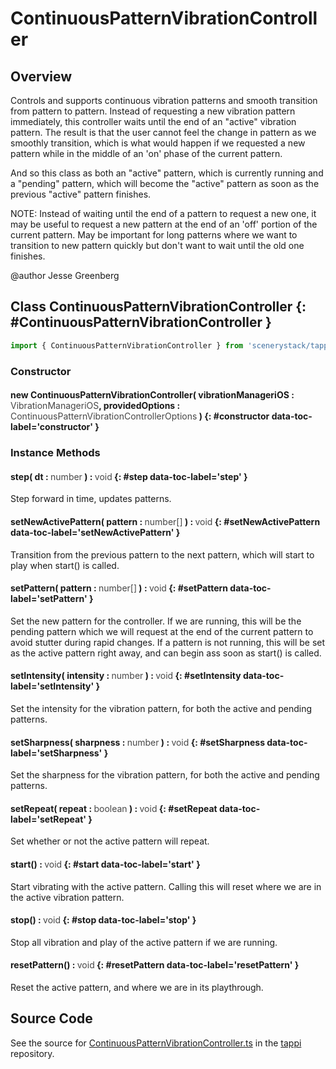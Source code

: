# ContinuousPatternVibrationController

## Overview

Controls and supports continuous vibration patterns and smooth transition from pattern to pattern.
Instead of requesting a new vibration pattern immediately, this controller waits until
the end of an "active" vibration pattern. The result is that the user cannot feel the change in
pattern as we smoothly transition, which is what would happen if we requested a new pattern
while in the middle of an 'on' phase of the current pattern.

And so this class as both an "active" pattern, which is currently running and a "pending" pattern,
which will become the "active" pattern as soon as the previous "active" pattern finishes.

NOTE: Instead of waiting until the end of a pattern to request a new one, it may be useful
to request a new pattern at the end of an 'off' portion of the current pattern. May be
important for long patterns where we want to transition to new pattern quickly but don't want to
wait until the old one finishes.

@author Jesse Greenberg

## Class ContinuousPatternVibrationController {: #ContinuousPatternVibrationController }


```js
import { ContinuousPatternVibrationController } from 'scenerystack/tappi';
```
### Constructor

#### new ContinuousPatternVibrationController( vibrationManageriOS : <span style="font-weight: 400; opacity: 80%;">VibrationManageriOS</span>, providedOptions : <span style="font-weight: 400; opacity: 80%;">ContinuousPatternVibrationControllerOptions</span> ) {: #constructor data-toc-label='constructor' }

### Instance Methods

#### step( dt : <span style="font-weight: 400; opacity: 80%;">number</span> ) : <span style="font-weight: 400; opacity: 80%;">void</span> {: #step data-toc-label='step' }

Step forward in time, updates patterns.

#### setNewActivePattern( pattern : <span style="font-weight: 400; opacity: 80%;">number[]</span> ) : <span style="font-weight: 400; opacity: 80%;">void</span> {: #setNewActivePattern data-toc-label='setNewActivePattern' }

Transition from the previous pattern to the next pattern, which will start to play when start() is called.

#### setPattern( pattern : <span style="font-weight: 400; opacity: 80%;">number[]</span> ) : <span style="font-weight: 400; opacity: 80%;">void</span> {: #setPattern data-toc-label='setPattern' }

Set the new pattern for the controller. If we are running, this will be the pending pattern
which we will request at the end of the current pattern to avoid stutter during rapid changes.
If a pattern is not running, this will be set as the active pattern right away, and can begin
ass soon as start() is called.

#### setIntensity( intensity : <span style="font-weight: 400; opacity: 80%;">number</span> ) : <span style="font-weight: 400; opacity: 80%;">void</span> {: #setIntensity data-toc-label='setIntensity' }

Set the intensity for the vibration pattern, for both the active and pending patterns.

#### setSharpness( sharpness : <span style="font-weight: 400; opacity: 80%;">number</span> ) : <span style="font-weight: 400; opacity: 80%;">void</span> {: #setSharpness data-toc-label='setSharpness' }

Set the sharpness for the vibration pattern, for both the active and pending patterns.

#### setRepeat( repeat : <span style="font-weight: 400; opacity: 80%;">boolean</span> ) : <span style="font-weight: 400; opacity: 80%;">void</span> {: #setRepeat data-toc-label='setRepeat' }

Set whether or not the active pattern will repeat.

#### start() : <span style="font-weight: 400; opacity: 80%;">void</span> {: #start data-toc-label='start' }

Start vibrating with the active pattern. Calling this will reset where we are in the active vibration pattern.

#### stop() : <span style="font-weight: 400; opacity: 80%;">void</span> {: #stop data-toc-label='stop' }

Stop all vibration and play of the active pattern if we are running.

#### resetPattern() : <span style="font-weight: 400; opacity: 80%;">void</span> {: #resetPattern data-toc-label='resetPattern' }

Reset the active pattern, and where we are in its playthrough.



## Source Code

See the source for [ContinuousPatternVibrationController.ts](https://github.com/phetsims/tappi/blob/main/js/ContinuousPatternVibrationController.ts) in the [tappi](https://github.com/phetsims/tappi) repository.
